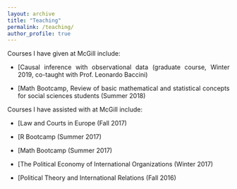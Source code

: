 ```yaml
---
layout: archive
title: "Teaching"
permalink: /teaching/
author_profile: true
---
```


Courses I have given at McGill include:

* <p align="justify">[Causal inference with observational data (graduate course, Winter 2019, co-taught with Prof. Leonardo Baccini)</p>
* <p align="justify">[Math Bootcamp, Review of basic mathematical and statistical concepts for social sciences students (Summer 2018)</p>

Courses I have assisted with at McGill include:

* <p align="justify">[Law and Courts in Europe (Fall 2017)</p>
* <p align="justify">[R Bootcamp (Summer 2017)</p>
* <p align="justify">[Math Bootcamp (Summer 2017)</p>
* <p align="justify">[The Political Economy of International Organizations (Winter 2017)</p>
* <p align="justify">[Political Theory and International Relations (Fall 2016)</p>